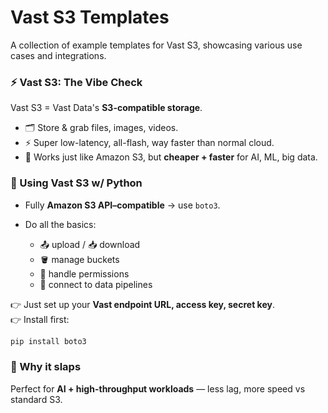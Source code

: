# Vast S3 Templates
A collection of example templates for Vast S3, showcasing various use cases and integrations.

### ⚡️ Vast S3: The Vibe Check

Vast S3 = Vast Data's **S3-compatible storage**.

* 🗂️ Store & grab files, images, videos.
* ⚡️ Super low-latency, all-flash, way faster than normal cloud.
* 🤝 Works just like Amazon S3, but **cheaper + faster** for AI, ML, big data.

### 🐍 Using Vast S3 w/ Python

* Fully **Amazon S3 API–compatible** → use `boto3`.
* Do all the basics:

  * 📤 upload / 📥 download
  * 🪣 manage buckets
  * 🔑 handle permissions
  * 🔗 connect to data pipelines

👉 Just set up your **Vast endpoint URL, access key, secret key**.  
👉 Install first:

```bash
pip install boto3
```

### 🌟 Why it slaps

Perfect for **AI + high-throughput workloads** — less lag, more speed vs standard S3.

<br>
